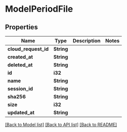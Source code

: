 # ModelPeriodFile

## Properties

Name | Type | Description | Notes
------------ | ------------- | ------------- | -------------
**cloud_request_id** | **String** |  |
**created_at** | **String** |  |
**deleted_at** | **String** |  |
**id** | **i32** |  |
**name** | **String** |  |
**session_id** | **String** |  |
**sha256** | **String** |  |
**size** | **i32** |  |
**updated_at** | **String** |  |

[[Back to Model list]](./README.md#documentation-for-models) [[Back to API list]](./README.md#documentation-for-api-endpoints) [[Back to README]](../README.md)
